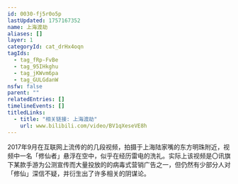 ```yaml
---
id: 0030-fj5r0o5p
lastUpdated: 1757167352
name: 上海渡劫
aliases: []
layer: 1
categoryId: cat_drHx4oqn
tagIds:
  - tag_fRp-FvBe
  - tag_95IHkghu
  - tag_jKWvm6pa
  - tag_GULGdanW
nsfw: false
parent: ""
relatedEntries: []
timelineEvents: []
titledLinks:
  - title: "相关链接: 上海渡劫"
    url: www.bilibili.com/video/BV1qXeseVE8h
---
```


2017年9月在互联网上流传的的几段视频，拍摄于上海陆家嘴的东方明珠附近，视频中一名「修仙者」悬浮在空中，似乎在经历雷电的洗礼。实际上该视频是〇讯旗下某款手游为公测宣传而大量投放的的病毒式营销广告之一，但仍然有少部分人对「修仙」深信不疑，并衍生出了许多相关的阴谋论。